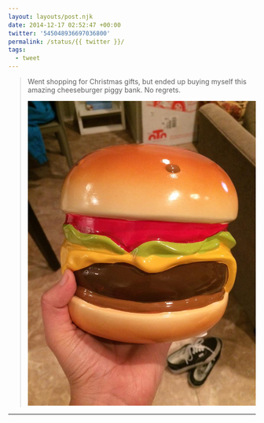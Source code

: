 ```yaml
---
layout: layouts/post.njk
date: 2014-12-17 02:52:47 +00:00
twitter: '545048936697036800'
permalink: /status/{{ twitter }}/
tags: 
  - tweet
---
```


> Went shopping for Christmas gifts, but ended up buying myself this amazing cheeseburger piggy bank. No regrets. 
> 
> ![big ceramic cheeseburger bank](/img/545048936697036800-B5BnGY4CEAAIyEI.jpg)

---

